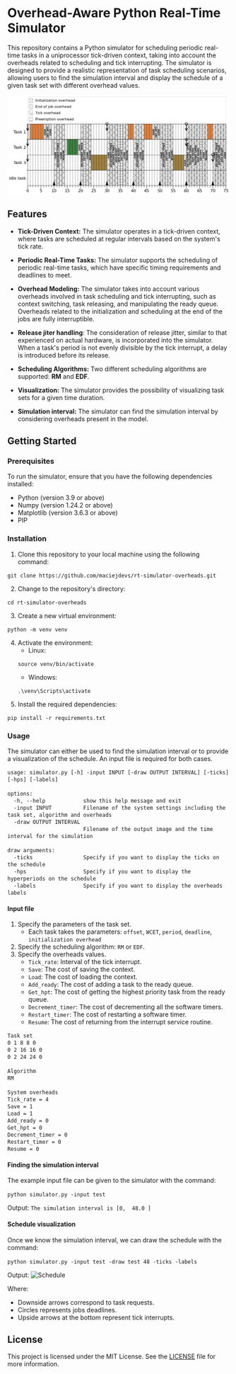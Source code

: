 # Overhead-Aware Python Real-Time Simulator

This repository contains a Python simulator for scheduling periodic real-time tasks in a uniprocessor tick-driven context, taking into account the overheads related to scheduling and tick interrupting. The simulator is designed to provide a realistic representation of task scheduling scenarios, allowing users to find the simulation interval and display the schedule of a given task set with different overhead values.

![Schedule](images/example.png)

## Features

- **Tick-Driven Context:** The simulator operates in a tick-driven context, where tasks are scheduled at regular intervals based on the system's tick rate.

- **Periodic Real-Time Tasks:** The simulator supports the scheduling of periodic real-time tasks, which have specific timing requirements and deadlines to meet.

- **Overhead Modeling:** The simulator takes into account various overheads involved in task scheduling and tick interrupting, such as context switching, task releasing, and manipulating the ready queue. Overheads related to the initialization and scheduling at the end of the jobs are fully interruptible.

- **Release jiter handling**: The consideration of release jitter, similar to that experienced on actual hardware, is incorporated into the simulator. When a task's period is not evenly divisible by the tick interrupt, a delay is introduced before its release. 

- **Scheduling Algorithms:** Two different scheduling algorithms are supported: **RM** and **EDF**.

- **Visualization:** The simulator provides the possibility of visualizing task sets for a given time duration.

- **Simulation interval:** The simulator can find the simulation interval by considering overheads present in the model.

## Getting Started

### Prerequisites

To run the simulator, ensure that you have the following dependencies installed:

- Python (version 3.9 or above)
- Numpy (version 1.24.2 or above)
- Matplotlib (version 3.6.3 or above)
- PIP

### Installation

1. Clone this repository to your local machine using the following command:
```
git clone https://github.com/maciejdevs/rt-simulator-overheads.git
```
2. Change to the repository's directory:
```
cd rt-simulator-overheads
```
3. Create a new virtual environment:
```
python -m venv venv
```
4. Activate the environment:
    - Linux:
    ```
    source venv/bin/activate
    ```
   - Windows:
    ```
    .\venv\Scripts\activate
    ```
5. Install the required dependencies:
```
pip install -r requirements.txt
```

### Usage
The simulator can either be used to find the simulation interval or to provide a visualization of the schedule. An input file is required for both cases.

```
usage: simulator.py [-h] -input INPUT [-draw OUTPUT INTERVAL] [-ticks] [-hps] [-labels]                
                                                                                                       
options:                                                                                               
  -h, --help            show this help message and exit                                                
  -input INPUT          Filename of the system settings including the task set, algorithm and overheads
  -draw OUTPUT INTERVAL                                                                                
                        Filename of the output image and the time interval for the simulation          
                                                                                                       
draw arguments:                                                                                        
  -ticks                Specify if you want to display the ticks on the schedule                       
  -hps                  Specify if you want to display the hyperperiods on the schedule                
  -labels               Specify if you want to display the overheads labels

```

#### Input file
1. Specify the parameters of the task set.
   - Each task takes the parameters: `offset`, `WCET`, `period`, `deadline`, `initialization overhead`
2. Specify the scheduling algorithm: `RM` or `EDF`.
3. Specify the overheads values.
   - `Tick_rate`: Interval of the tick interrupt.
   - `Save`: The cost of saving the context.
   - `Load`: The cost of loading the context.
   - `Add_ready`: The cost of adding a task to the ready queue.
   - `Get_hpt`: The cost of getting the highest priority task from the ready queue.
   - `Decrement_timer`: The cost of decrementing all the software timers.
   - `Restart_timer`: The cost of restarting a software timer.
   - `Resume`: The cost of returning from the interrupt service routine.
   
```
Task set
0 1 8 8 0
0 2 16 16 0
0 2 24 24 0

Algorithm
RM

System overheads
Tick_rate = 4
Save = 1
Load = 1
Add_ready = 0
Get_hpt = 0
Decrement_timer = 0
Restart_timer = 0
Resume = 0
```
#### Finding the simulation interval
The example input file can be given to the simulator with the command:

```python simulator.py -input test```

Output: ```The simulation interval is [0,  48.0 ]```

#### Schedule visualization
Once we know the simulation interval, we can draw the schedule with the command:

```python simulator.py -input test -draw test 48 -ticks -labels```

Output:
![Schedule](images/test.png)

Where:
   - Downside arrows correspond to task requests.
   - Circles represents jobs deadlines.
   - Upside arrows at the bottom represent tick interrupts.


## License
This project is licensed under the MIT License. See the [LICENSE](LICENSE) file for more information.